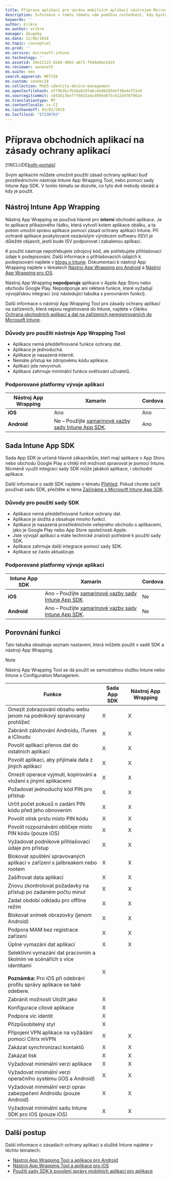 ```yaml
---
title: Příprava aplikací pro správu mobilních aplikací nástrojem Microsoft Intune
description: Informace v tomto tématu vám pomůžou rozhodnout, kdy byste měli použít nástroj App Wrapping a sadu App SDK, aby vaše vlastní obchodní aplikace mohly používat zásady správy mobilních aplikací.
keywords: ''
author: Erikre
ms.author: erikre
manager: dougeby
ms.date: 12/06/2018
ms.topic: conceptual
ms.prod: ''
ms.service: microsoft-intune
ms.technology: ''
ms.assetid: 29e22121-8268-48b5-a671-f940a6be1d24
ms.reviewer: aanavath
ms.suite: ems
search.appverid: MET150
ms.custom: seodec18
ms.collection: M365-identity-device-management
ms.openlocfilehash: af7963bcfb16a619fa6cddd8285def30e4ef51dd
ms.sourcegitcommit: cb93613bef7f6015a4c4095e875cb12dd76f002e
ms.translationtype: MT
ms.contentlocale: cs-CZ
ms.lasthandoff: 03/02/2019
ms.locfileid: "57230703"
---
```

# <a name="prepare-line-of-business-apps-for-app-protection-policies"></a>Příprava obchodních aplikací na zásady ochrany aplikací

[!INCLUDE[both-portals](./includes/note-for-both-portals.md)]

Svým aplikacím můžete umožnit použití zásad ochrany aplikací buď prostřednictvím nástroje Intune App Wrapping Tool, nebo pomocí sady Intune App SDK. V tomto tématu se dozvíte, co tyto dvě metody obnáší a kdy je použít.

## <a name="intune-app-wrapping-tool"></a>Nástroj Intune App Wrapping
Nástroj App Wrapping se používá hlavně pro **interní** obchodní aplikace. Je to aplikace příkazového řádku, která vytvoří kolem aplikace obálku, a ta potom umožní správu aplikace pomocí zásad ochrany aplikací Intune. Při ochraně aplikace poskytované nezávislým výrobcem softwaru (ISV) je důležité objasnit, jestli bude ISV podporovat i zabalenou aplikaci.

K použití nástroje nepotřebujete zdrojový kód, ale potřebujete přihlašovací údaje k podepisování. Další informace o přihlašovacích údajích k podepisování najdete v [blogu o Intune](https://blogs.technet.microsoft.com/enterprisemobility/2015/02/25/how-to-obtain-the-prerequisites-for-the-intune-app-wrapping-tool-for-ios/). Dokumentaci k nástroji App Wrapping najdete v tématech [Nástroj App Wrapping pro Android](app-wrapper-prepare-android.md) a [Nástroj App Wrapping pro iOS](app-wrapper-prepare-ios.md).

Nástroj App Wrapping **nepodporuje** aplikace v Apple App Storu nebo obchodu Google Play. Nepodporuje ani některé funkce, které vyžadují vývojářskou integraci (viz následující tabulka s porovnáním funkcí).

Další informace o nástroji App Wrapping Tool pro zásady ochrany aplikací na zařízeních, která nejsou registrovaná do Intune, najdete v článku [Ochrana obchodních aplikací a dat na zařízeních neregistrovaných do Microsoft Intune](apps-add.md).

### <a name="reasons-to-use-the-app-wrapping-tool"></a>Důvody pro použití nástroje App Wrapping Tool
* Aplikace nemá předdefinované funkce ochrany dat.
* Aplikace je jednoduchá.
* Aplikace je nasazená interně.
* Nemáte přístup ke zdrojovému kódu aplikace.
* Aplikaci jste nevyvinuli.
* Aplikace zahrnuje minimální funkce ověřování uživatelů.

### <a name="supported-app-development-platforms"></a>Podporované platformy vývoje aplikací

|**Nástroj App Wrapping** | **Xamarin** |**Cordova** |
|------|----|----|
|**iOS** |Ano|Ano|
|**Android**|Ne – Použijte [xamarinové vazby sady Intune App SDK](app-sdk-xamarin.md).|Ano|

## <a name="intune-app-sdk"></a>Sada Intune App SDK
Sada App SDK je určená hlavně zákazníkům, kteří mají aplikace v App Storu nebo obchodu Google Play a chtějí mít možnost spravovat je pomocí Intune. Nicméně využít integraci sady SDK může jakákoli aplikace, i obchodní aplikace.

Další informace o sadě SDK najdete v tématu [Přehled](app-sdk.md). Pokud chcete začít používat sadu SDK, přečtěte si téma [Začínáme s Microsoft Intune App SDK](app-sdk-get-started.md).

### <a name="reasons-to-use-the-sdk"></a>Důvody pro použití sady SDK
* Aplikace nemá předdefinované funkce ochrany dat.
* Aplikace je složitá a obsahuje mnoho funkcí.
* Aplikace je nasazená prostřednictvím veřejného obchodu s aplikacemi, jako je Google Play nebo App Store společnosti Apple.
* Jste vývojář aplikací a máte technické znalosti potřebné k použití sady SDK.
* Aplikace zahrnuje další integrace pomocí sady SDK.
* Aplikace se často aktualizuje.

### <a name="supported-app-development-platforms"></a>Podporované platformy vývoje aplikací

|**Intune App SDK** |**Xamarin** |**Cordova**
|------|----|----|
|**iOS**|Ano – Použijte [xamarinové vazby sady Intune App SDK](app-sdk-xamarin.md).|Ne|
|**Android**| Ano – Použijte [xamarinové vazby sady Intune App SDK](app-sdk-xamarin.md).|Ne|

## <a name="feature-comparison"></a>Porovnání funkcí
Tato tabulka obsahuje seznam nastavení, která můžete použít v sadě SDK a nástroji App Wrapping.

> [!NOTE]
> Nástroj App Wrapping Tool se dá použít se samostatnou službu Intune nebo Intune s Configuration Managerem.

|Funkce|Sada App SDK|Nástroj App Wrapping|
|-----------|---------------------|-----------|
|Omezit zobrazování obsahu webu jenom na podnikový spravovaný prohlížeč|X|X|
|Zabránit zálohování Androidu, iTunes a iCloudu|X|X|
|Povolit aplikaci přenos dat do ostatních aplikací|X|X|
|Povolit aplikaci, aby přijímala data z jiných aplikací|X|X|
|Omezit operace vyjmutí, kopírování a vložení s jinými aplikacemi|X|X|
|Požadovat jednoduchý kód PIN pro přístup|X|X|
|Určit počet pokusů o zadání PIN kódu před jeho obnovením|X|X|
|Povolit otisk prstu místo PIN kódu|X|X|
|Povolit rozpoznávání obličeje místo PIN kódu (pouze iOS)|X|X|
|Vyžadovat podnikové přihlašovací údaje pro přístup|X|X|
|Blokovat spuštění spravovaných aplikací v zařízení s jailbreakem nebo rootem|X|X|
|Zašifrovat data aplikací|X|X|
|Znovu zkontrolovat požadavky na přístup po zadaném počtu minut|X|X|
|Zadat období odkladu pro offline režim|X|X|
|Blokovat snímek obrazovky (jenom Android)|X|X|
|Podpora MAM bez registrace zařízení|X|X|
|Úplné vymazání dat aplikací|X|X|
|Selektivní vymazání dat pracovním a školním ve scénářích s více identitami <br><br>**Poznámka:** Pro iOS při odebrání profilu správy aplikace se také odebere.|X||
|Zabránit možnosti Uložit jako|X||
|Konfigurace cílové aplikace|X||
|Podpora víc identit|X||
|Přizpůsobitelný styl |X|||
|Připojení VPN aplikace na vyžádání pomocí Citrix mVPN|X|X| 
|Zakázat synchronizaci kontaktů|X|X|
|Zakázat tisk|X|X|
|Vyžadovat minimální verzi aplikace|X|X|
|Vyžadovat minimální verzi operačního systému (iOS a Android)|X|X|
|Vyžadovat minimální verzi oprav zabezpečení Androidu (pouze Android)|X|X|
|Vyžadovat minimální sadu Intune SDK pro iOS (pouze iOS)|X|X|

## <a name="next-steps"></a>Další postup

Další informace o zásadách ochrany aplikací a službě Intune najdete v těchto tématech:

  - [Nástroj App Wrapping Tool a aplikace pro Android](app-wrapper-prepare-android.md)<br>
  - [Nástroj App Wrapping Tool a aplikace pro iOS](app-wrapper-prepare-ios.md)<br>
  - [Použití sady SDK k povolení správy mobilních aplikací pro aplikace](app-sdk.md)
